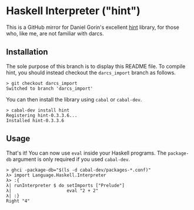 Haskell Interpreter ("hint")
===

This is a GitHub mirror for Daniel Gorin's excellent [hint](http://hackage.haskell.org/package/hint) library, for those who, like me, are not familiar with darcs.

Installation
---

The sole purpose of this branch is to display this README file. To compile hint, you should instead checkout the `darcs_import` branch as follows.

    > git checkout darcs_import
    Switched to branch 'darcs_import'

You can then install the library using `cabal` or `cabal-dev`.

    > cabal-dev install hint
    Registering hint-0.3.3.6...
    Installed hint-0.3.3.6

Usage
---

That's it! You can now use `eval` inside your Haskell programs. The `package-db` argument is only required if you used `cabal-dev`.

    > ghci -package-db="$(ls -d cabal-dev/packages-*.conf)"
    λ> import Language.Haskell.Interpreter
    λ> :{
    λ| runInterpreter $ do setImports ["Prelude"]
    λ|                     eval "2 + 2"
    λ| :}
    Right "4"
